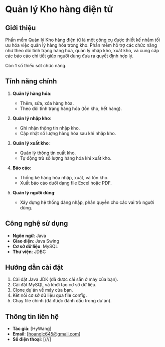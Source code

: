 # Quản lý Kho hàng điện tử

## Giới thiệu

Phần mềm Quản lý Kho hàng điện tử là một công cụ được thiết kế nhằm tối ưu hóa việc quản lý hàng hóa trong kho. Phần mềm hỗ trợ các chức năng như theo dõi tình trạng hàng hóa, quản lý nhập kho, xuất kho, và cung cấp các báo cáo chi tiết giúp người dùng đưa ra quyết định hợp lý.

Còn 1 số thiếu sót chức năng.

## Tính năng chính

1. **Quản lý hàng hóa**:
   - Thêm, sửa, xóa hàng hóa.
   - Theo dõi tình trạng hàng hóa (tồn kho, hết hàng).

2. **Quản lý nhập kho**:
   - Ghi nhận thông tin nhập kho.
   - Cập nhật số lượng hàng hóa sau khi nhập kho.

3. **Quản lý xuất kho**:
   - Quản lý thông tin xuất kho.
   - Tự động trừ số lượng hàng hóa khi xuất kho.

4. **Báo cáo**:
   - Thống kê hàng hóa nhập, xuất, và tồn kho.
   - Xuất báo cáo dưới dạng file Excel hoặc PDF.

5. **Quản lý người dùng**:
   - Xây dựng hệ thống đăng nhập, phân quyền cho các vai trò người dùng.

## Công nghệ sử dụng

- **Ngôn ngữ**: Java
- **Giao diện**: Java Swing
- **Cơ sở dữ liệu**: MySQL
- **Thư viện**: JDBC

## Hướng dẫn cài đặt

1. Cài đặt Java JDK (đã được cài sẵn ở máy của bạn).
2. Cài đặt MySQL và khởi tạo cơ sở dữ liệu.
3. Clone dự án về máy của bạn.
4. Kết nối cơ sở dữ liệu qua file config.
5. Chạy file chính (đã được đánh dấu trong dự án).

## Thông tin liên hệ

- **Tác giả**: [HyWang]
- **Email**: [hoanglc645@gmail.com]
- **Số điện thoại**: [///]


